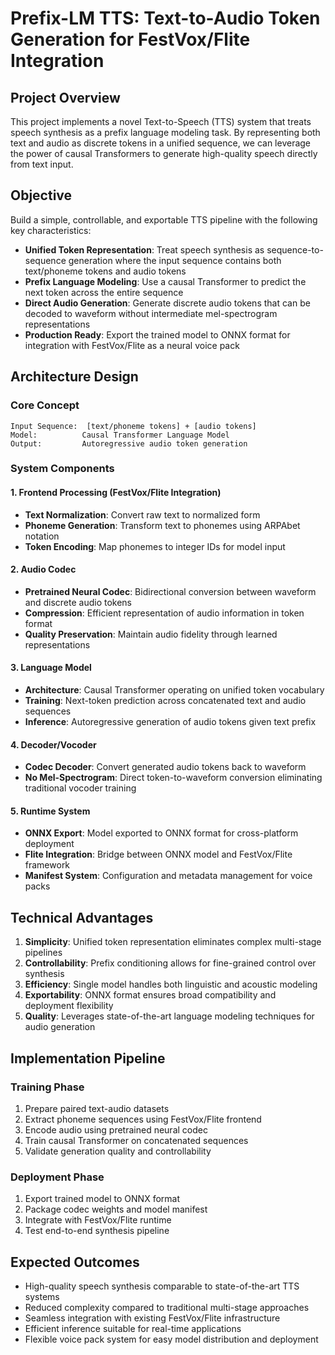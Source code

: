 # Prefix-LM TTS: Text-to-Audio Token Generation for FestVox/Flite Integration

## Project Overview

This project implements a novel Text-to-Speech (TTS) system that treats speech synthesis as a prefix language modeling task. By representing both text and audio as discrete tokens in a unified sequence, we can leverage the power of causal Transformers to generate high-quality speech directly from text input.

## Objective

Build a simple, controllable, and exportable TTS pipeline with the following key characteristics:

- **Unified Token Representation**: Treat speech synthesis as sequence-to-sequence generation where the input sequence contains both text/phoneme tokens and audio tokens
- **Prefix Language Modeling**: Use a causal Transformer to predict the next token across the entire sequence
- **Direct Audio Generation**: Generate discrete audio tokens that can be decoded to waveform without intermediate mel-spectrogram representations
- **Production Ready**: Export the trained model to ONNX format for integration with FestVox/Flite as a neural voice pack

## Architecture Design

### Core Concept
```
Input Sequence:  [text/phoneme tokens] + [audio tokens]
Model:          Causal Transformer Language Model
Output:         Autoregressive audio token generation
```

### System Components

#### 1. Frontend Processing (FestVox/Flite Integration)
- **Text Normalization**: Convert raw text to normalized form
- **Phoneme Generation**: Transform text to phonemes using ARPAbet notation
- **Token Encoding**: Map phonemes to integer IDs for model input

#### 2. Audio Codec
- **Pretrained Neural Codec**: Bidirectional conversion between waveform and discrete audio tokens
- **Compression**: Efficient representation of audio information in token format
- **Quality Preservation**: Maintain audio fidelity through learned representations

#### 3. Language Model
- **Architecture**: Causal Transformer operating on unified token vocabulary
- **Training**: Next-token prediction across concatenated text and audio sequences
- **Inference**: Autoregressive generation of audio tokens given text prefix

#### 4. Decoder/Vocoder
- **Codec Decoder**: Convert generated audio tokens back to waveform
- **No Mel-Spectrogram**: Direct token-to-waveform conversion eliminating traditional vocoder training

#### 5. Runtime System
- **ONNX Export**: Model exported to ONNX format for cross-platform deployment
- **Flite Integration**: Bridge between ONNX model and FestVox/Flite framework
- **Manifest System**: Configuration and metadata management for voice packs

## Technical Advantages

1. **Simplicity**: Unified token representation eliminates complex multi-stage pipelines
2. **Controllability**: Prefix conditioning allows for fine-grained control over synthesis
3. **Efficiency**: Single model handles both linguistic and acoustic modeling
4. **Exportability**: ONNX format ensures broad compatibility and deployment flexibility
5. **Quality**: Leverages state-of-the-art language modeling techniques for audio generation

## Implementation Pipeline

### Training Phase
1. Prepare paired text-audio datasets
2. Extract phoneme sequences using FestVox/Flite frontend
3. Encode audio using pretrained neural codec
4. Train causal Transformer on concatenated sequences
5. Validate generation quality and controllability

### Deployment Phase
1. Export trained model to ONNX format
2. Package codec weights and model manifest
3. Integrate with FestVox/Flite runtime
4. Test end-to-end synthesis pipeline

## Expected Outcomes

- High-quality speech synthesis comparable to state-of-the-art TTS systems
- Reduced complexity compared to traditional multi-stage approaches
- Seamless integration with existing FestVox/Flite infrastructure
- Efficient inference suitable for real-time applications
- Flexible voice pack system for easy model distribution and deployment
